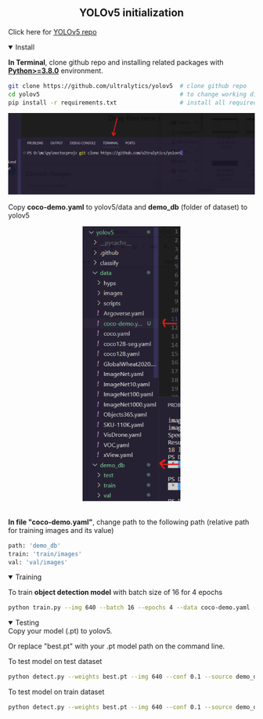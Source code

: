 <div align="center">
  <h2>YOLOv5 initialization</h2>
</div>

Click here for [YOLOv5 repo](https://github.com/ultralytics/yolov5) 

<details open>
<summary>Install</summary>
  
**In Terminal**, clone github repo and installing related packages with [**Python>=3.8.0**](https://www.python.org/) environment.
```bash
git clone https://github.com/ultralytics/yolov5  # clone github repo
cd yolov5                                        # to change working directory to yolov5
pip install -r requirements.txt                  # install all required packages
```
<img  src="https://github.com/HiMAIayas/Documentation/blob/main/yolov5/assets/terminal.png">

Copy **coco-demo.yaml** to yolov5/data and **demo_db** (folder of dataset) to yolov5

<div align="center">
 <img style="width:200px;" src="https://github.com/HiMAIayas/Documentation/blob/main/yolov5/assets/yolov5_files.png">
</div>
<br>

**In file "coco-demo.yaml"**, change path to the following path (relative path for training images and its value)
 
```bash
path: 'demo_db' 
train: 'train/images'  
val: 'val/images'  
```

</details>


<details open>
<summary>Training</summary>

To train **object detection model** with batch size of 16 for 4 epochs
```bash
python train.py --img 640 --batch 16 --epochs 4 --data coco-demo.yaml --weights yolov5s.pt --cache
```
</details>

<details open>
  <summary>Testing</summary>
Copy your model (.pt) to yolov5.
  
Or replace "best.pt" with your .pt model path on the command line.
  

To test model on test dataset
```bash
python detect.py --weights best.pt --img 640 --conf 0.1 --source demo_db/test/images --iou-thres 0.5 --save-txt
```

To test model on train dataset
```bash
python detect.py --weights best.pt --img 640 --conf 0.1 --source demo_db/train/images --iou-thres 0.5 --save-txt
```
</details>


